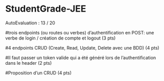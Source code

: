 # StudentGrade-JEE

AutoEvaluation :
13 / 20

#trois endpoints (ou routes ou verbes) d’authentification en POST: une verbe de login / création de compte et logout (3 pts)


#4 endpoints CRUD (Create, Read, Update, Delete avec une BDD) (4 pts)

#Il faut passer un token valide qui a été généré lors de l’authentification dans le header (2 pts)

#Proposition d’un CRUD (4 pts)

